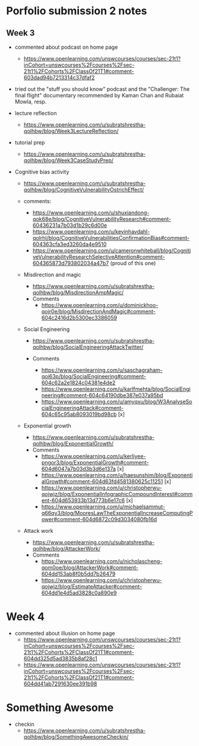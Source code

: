 # Porfolio submission 2 notes



## Week 3

* commented about podcast on home page
	
	* https://www.openlearning.com/unswcourses/courses/sec-21t1?inCohort=unswcourses%2Fcourses%2Fsec-21t1%2FCohorts%2FClassOf21T1#comment-603dad94b7213314c37dfaf2
* tried out the "stuff you should know" podcast and the "Challenger: The final flight" documentary recommended by Kaman Chan and Rubaiat Mowla, resp.
* lecture reflection
	
	*  https://www.openlearning.com/u/subratshrestha-qolhbw/blog/Week3LectureReflection/
* tutorial prep
	
	*  https://www.openlearning.com/u/subratshrestha-qolhbw/blog/Week3CaseStudyPrep/
* Cognitive bias activity
	* https://www.openlearning.com/u/subratshrestha-qolhbw/blog/CognitiveVulnerabilityOstrichEffect/
	* comments:
		*  https://www.openlearning.com/u/shuxiandong-qok68e/blog/CognitiveVulnerabilityResearch#comment-60436231a7b03d1b29c6d00e
		*  https://www.openlearning.com/u/kevinhavdahl-qolrhl/blog/CognitiveVulnerabilitiesConfirmationBias#comment-604363cfa3ed3260da4e9510
		*  https://www.openlearning.com/u/cameronwhiteball/blog/CognitiveVulnerabilityResearchSelectiveAttention#comment-604365873d793802034a47b7 (proud of this one)
	* Misdirection and magic
	
		*  https://www.openlearning.com/u/subratshrestha-qolhbw/blog/MisdirectionAmpMagic/
		*  Comments
			*  https://www.openlearning.com/u/dominickhoo-qojr0e/blog/MisdirectionAndMagic#comment-604c2416d2b5300ec3386059
	* Social Engineering
	
		* https://www.openlearning.com/u/subratshrestha-qolhbw/blog/SocialEngineeringAttackTwitter/
	
		* Comments
	
			*  https://www.openlearning.com/u/saschagraham-qoi63p/blog/SocialEngineering#comment-604c62a2e1824c04381e4de2
			*  https://www.openlearning.com/u/karlfmehta/blog/SocialEngineering#comment-604c64190dbe387e037a95bd
			*  https://www.openlearning.com/u/amyqxu/blog/W3AnalyseSocialEngineeringAttack#comment-604c65c95ab8093019bd98cb   [x]
	* Exponential growth
	
		* https://www.openlearning.com/u/subratshrestha-qolhbw/blog/ExponentialGrowth/
		* Comments
			* https://www.openlearning.com/u/kerliyee-pngor3/blog/ExponentialGrowth#comment-604d6047a7b03d3b3d6e137a [x]
			* https://www.openlearning.com/u/haesunshim/blog/ExponentialGrowth#comment-604d63fd4581380625c11251 [x]
			* https://www.openlearning.com/u/christopherwu-qojwjz/blog/ExponentialInfographicCompoundInterest#comment-604d653933b13d773b6e17c6 [x]
			* https://www.openlearning.com/u/michaelsammut-q66qy3/blog/MooresLawTheExponentialIncreaseComputingPower#comment-604d6872c09d3034080fb16d
	* Attack work
		* https://www.openlearning.com/u/subratshrestha-qolhbw/blog/AttackerWork/
		* Comments
			* https://www.openlearning.com/u/nicholascheng-qom0oe/blog/AttackerWork#comment-604dd153ab8f0b5dd7b26479
			* https://www.openlearning.com/u/christopherwu-qojwjz/blog/EstimateAttacker#comment-604dd1e4d5ad3828c0a890e9





# Week 4

* commented about illusion on home page
	* https://www.openlearning.com/unswcourses/courses/sec-21t1?inCohort=unswcourses%2Fcourses%2Fsec-21t1%2FCohorts%2FClassOf21T1#comment-604dd325d5ad3835b8af28c1
	* https://www.openlearning.com/unswcourses/courses/sec-21t1?inCohort=unswcourses%2Fcourses%2Fsec-21t1%2FCohorts%2FClassOf21T1#comment-604dd41ab7291630ee391b98



# Something Awesome 

* checkin
	* https://www.openlearning.com/u/subratshrestha-qolhbw/blog/SomethingAwesomeCheckin/
